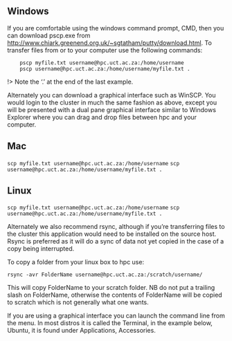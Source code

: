 
## Windows


If you are comfortable using the windows command prompt, CMD, then you can download pscp.exe from http://www.chiark.greenend.org.uk/~sgtatham/putty/download.html. To transfer files from or to your computer use the following commands:

```
    pscp myfile.txt username@hpc.uct.ac.za:/home/username
    pscp username@hpc.uct.ac.za:/home/username/myfile.txt .
```

!> Note the ‘.’ at the end of the last example.

Alternately you can download a graphical interface such as WinSCP. You would login to the cluster in much the same fashion as above, except you will be presented with a dual pane graphical interface similar to Windows Explorer where you can drag and drop files between hpc and your computer.
 

## Mac


`scp myfile.txt username@hpc.uct.ac.za:/home/username`
`scp username@hpc.uct.ac.za:/home/username/myfile.txt .`


## Linux


`scp myfile.txt username@hpc.uct.ac.za:/home/username`
`scp username@hpc.uct.ac.za:/home/username/myfile.txt .`

Alternately we also recommend rsync, although if you’re transferring files to the cluster this application would need to be installed on the source host.  Rsync is preferred as it will do a sync of data not yet copied in the case of a copy being interrupted.

To copy a folder from your linux box to hpc use:

`rsync -avr FolderName username@hpc.uct.ac.za:/scratch/username/`

This will copy FolderName to your scratch folder. NB do not put a trailing slash on FolderName, otherwise the contents of FolderName will be copied to scratch which is not generally what one wants.


If you are using a graphical interface you can launch the command line from the menu. In most distros it is called the Terminal, in the example below, Ubuntu, it is found under Applications, Accessories.

